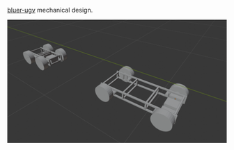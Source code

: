 [bluer-ugv](https://github.com/kamangir/bluer-ugv) mechanical design.

[![image](./view.png)](./view.stl)